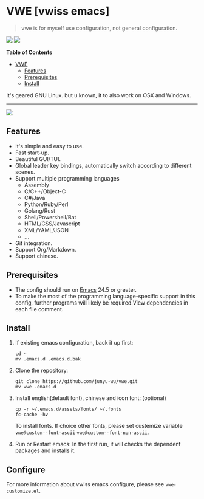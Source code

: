 
# VWE [vwiss emacs]
> vwe is for myself use configuration, not general configuration.

[![](https://img.shields.io/badge/build-vwiss-green.svg)](https://github.com/junyu-wu/vwe/tree/master)
[![](https://img.shields.io/badge/license-GPL3-red.svg)](https://github.com/junyu-wu/vwe/tree/master)

<!-- markdown-toc start - Don't edit this section. Run M-x markdown-toc-refresh-toc -->
**Table of Contents**

- [VWE](#vwiss-emacs)
    - [Features](#features)
    - [Prerequisites](#prerequisites)
    - [Install](#install)

<!-- markdown-toc end -->

It's geared GNU Linux. but u known, it to also work on OSX and Windows.

---
![](https://raw.githubusercontent.com/junyu-wu/vwe/tree/master/ect/icons/vwemacs-logo.png)

## Features
- It's simple and easy to use.
- Fast start-up.
- Beautiful GUI/TUI.
- Global leader key bindings, automatically switch according to different scenes.
- Support multiple programming languages
   - Assembly
   - C/C++/Object-C
   - C#/Java
   - Python/Ruby/Perl
   - Golang/Rust
   - Shell/Powershell/Bat
   - HTML/CSS/Javascript
   - XML/YAML/JSON
   - ...
- Git integration.
- Support Org/Markdown.
- Support chinese.

## Prerequisites
- The config should run on [Emacs](https://www.gnu.org/software/emacs/ "emacs download") 24.5 or greater.
- To make the most of the programming language-specific support in this config, further programs will likely be required.View dependencies in each file comment.

## Install
1. If existing emacs configuration, back it up first:

	```shell
	cd ~
	mv .emacs.d .emacs.d.bak
	```
2. Clone the repository:

	``` shell
	git clone https://github.com/junyu-wu/vwe.git
	mv vwe .emacs.d

	```
3. Install english(default font), chinese and icon font: (optional)

	``` shell
	cp -r ~/.emacs.d/assets/fonts/ ~/.fonts
	fc-cache -hv
	```
	To install fonts.
	If choice other fonts, please set custemize variable `vwe@custom--font-ascii` `vwe@custom--font-non-ascii`.

4. Run or Restart emacs:
   In the first run, it will checks the dependent packages and installs it.
## Configure
   For more information about vwiss emacs configure, please see `vwe-customize.el`.

